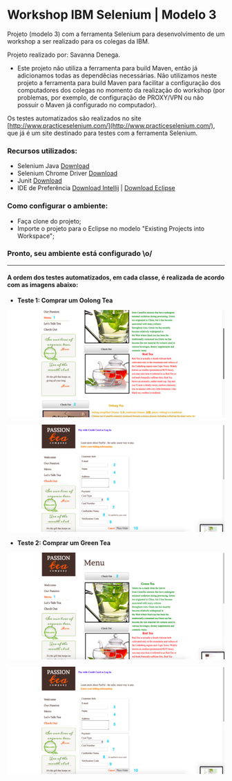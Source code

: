 # Workshop IBM Selenium | Modelo 3

Projeto (modelo 3) com a ferramenta Selenium para desenvolvimento de um workshop a ser realizado para os colegas da IBM.

Projeto realizado por: Savanna Denega.

- Este projeto não utiliza a ferramenta para build Maven, então já adicionamos todas as dependêcias necessárias. Não utilizamos neste projeto a ferramenta para build Maven para facilitar a configuração dos computadores dos colegas no momento da realização do workshop (por problemas, por exemplo, de configuração de PROXY/VPN ou não possuir o Maven já configurado no computador).

Os testes automatizados são realizados no site [http://www.practiceselenium.com/](http://www.practiceselenium.com/), que já é um site destinado para testes com a ferramenta Selenium.

### Recursos utilizados:

- Selenium Java [Download](https://www.seleniumhq.org/download/)
- Selenium Chrome Driver [Download](https://sites.google.com/a/chromium.org/chromedriver/downloads)
- Junit [Download](https://junit.org/junit4/)
- IDE de Preferência [Download Intellij](https://www.jetbrains.com/idea/download/#section=mac) | [Download Eclipse](http://www.eclipse.org/downloads/)

### Como configurar o ambiente:

- Faça clone do projeto;
- Importe o projeto para o Eclipse no modelo "Existing Projects into Workspace";

### Pronto, seu ambiente está configurado \o/

-----------------------------------------------------------------------------------------------------

#### A ordem dos testes automatizados, em cada classe, é realizada de acordo com as imagens abaixo:


- **Teste 1: Comprar um Oolong Tea**

![1-1](readme-images/1-1.png)

![1-2](readme-images/1-2.png)

- **Teste 2: Comprar um Green Tea**

![2-1](readme-images/2-1.png)

![2-2](readme-images/2-2.png)
